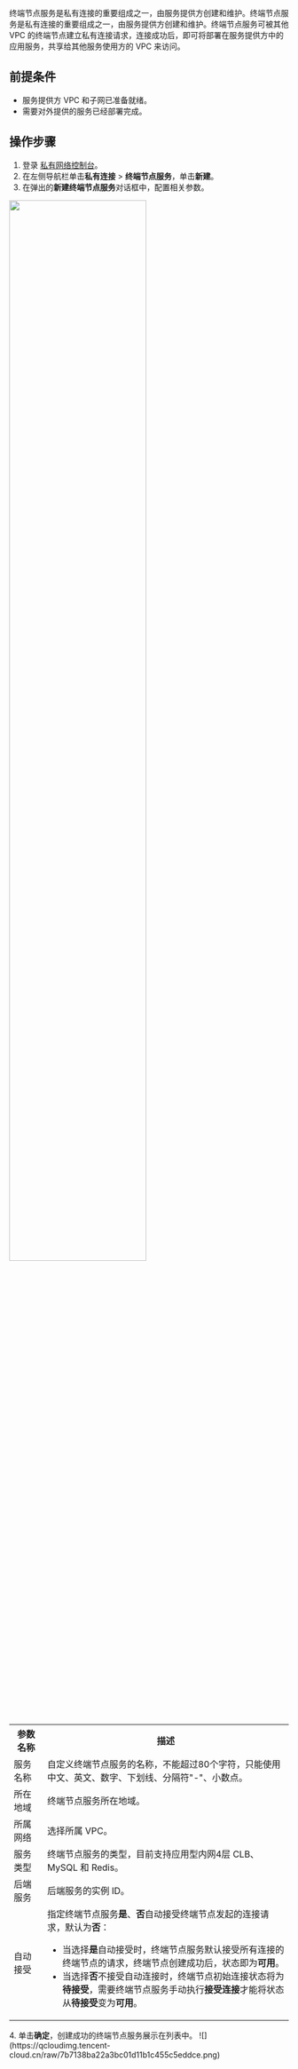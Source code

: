 终端节点服务是私有连接的重要组成之一，由服务提供方创建和维护。终端节点服务是私有连接的重要组成之一，由服务提供方创建和维护。终端节点服务可被其他 VPC 的终端节点建立私有连接请求，连接成功后，即可将部署在服务提供方中的应用服务，共享给其他服务使用方的 VPC 来访问。

## 前提条件
+ 服务提供方 VPC 和子网已准备就绪。
+ 需要对外提供的服务已经部署完成。

 
 
 
## 操作步骤
1. 登录 [私有网络控制台](https://console.cloud.tencent.com/vpc/vpc?rid=16)。
2. 在左侧导航栏单击<b>私有连接</b> > <b>终端节点服务</b>，单击<b>新建</b>。
3. 在弹出的<b>新建终端节点服务</b>对话框中，配置相关参数。
<img src="https://qcloudimg.tencent-cloud.cn/raw/e079c0567fd14fcf08a8a122b7ea1e97.png" width="70%"> 
<table>
<tr>
<th width="12%">参数名称</th>
<th>描述</th>
</tr>
<tr>
<td>服务名称</td>
<td>自定义终端节点服务的名称，不能超过80个字符，只能使用中文、英文、数字、下划线、分隔符"-"、小数点。</td>
</tr>
<tr>
<td>所在地域</td>
<td>终端节点服务所在地域。</td>
</tr>
<tr>
<td>所属网络</td>
<td>选择所属 VPC。</td>
</tr>
<tr>
<td>服务类型</td>
<td>终端节点服务的类型，目前支持应用型内网4层 CLB、MySQL 和 Redis。</td>
</tr>
<tr>
<td>后端服务</td>
<td>	后端服务的实例 ID。</td>
</tr>
<tr>
<td>自动接受</td>
<td>指定终端节点服务<b>是</b>、<b>否</b>自动接受终端节点发起的连接请求，默认为<b>否</b>：<ul><li>当选择<b>是</b>自动接受时，终端节点服务默认接受所有连接的终端节点的请求，终端节点创建成功后，状态即为<b>可用</b>。<li>当选择<b>否</b>不接受自动连接时，终端节点初始连接状态将为<b>待接受</b>，需要终端节点服务手动执行<b>接受连接</b>才能将状态从<b>待接受</b>变为<b>可用</b>。</td>
</tr>
</table>
4. 单击<b>确定</b>，创建成功的终端节点服务展示在列表中。
![](https://qcloudimg.tencent-cloud.cn/raw/7b7138ba22a3bc01d11b1c455c5eddce.png)

